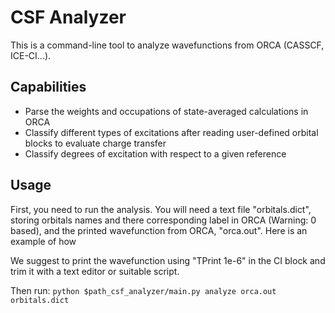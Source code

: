 # CSF Analyzer

This is a command-line tool to analyze wavefunctions from ORCA (CASSCF, ICE-CI...).

## Capabilities

* Parse the weights and occupations of state-averaged calculations in ORCA
* Classify different types of excitations after reading user-defined orbital blocks to evaluate charge transfer
* Classify degrees of excitation with respect to a given reference
## Usage
First, you need to run the analysis. You will need a text file "orbitals.dict", storing orbitals names and there corresponding label in ORCA (Warning: 0 based), and the printed wavefunction from ORCA, "orca.out".
Here is an example of how 


We suggest to print the wavefunction using "TPrint 1e-6" in the CI block and trim it with a text editor or suitable script.

Then run:
```python $path_csf_analyzer/main.py analyze orca.out orbitals.dict```
